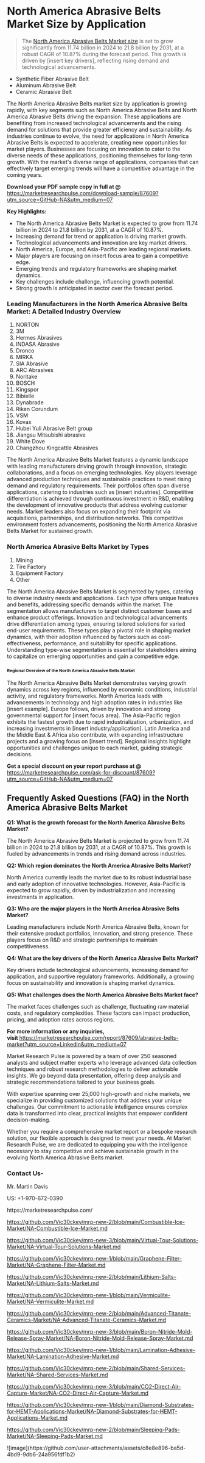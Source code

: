 <h1>North America Abrasive Belts Market&nbsp;Size by Application</h1><blockquote><p>The <a href="https://marketresearchpulse.com/download-sample/87609?utm_source=GitHub-NA&amp;utm_medium=07">North America Abrasive Belts Market size</a> is set to grow significantly from 11.74 billion in 2024 to 21.8 billion by 2031, at a robust CAGR of 10.87% during the forecast period. This growth is driven by [insert key drivers], reflecting rising demand and technological advancements.</p></blockquote><ul><li>Synthetic Fiber Abrasive Belt<li> Aluminum Abrasive Belt<li> Ceramic Abrasive Belt</li></ul><p>The North America Abrasive Belts market size by application is growing rapidly, with key segments such as North America Abrasive Belts and North America Abrasive Belts driving the expansion. These applications are benefiting from increased technological advancements and the rising demand for solutions that provide greater efficiency and sustainability. As industries continue to evolve, the need for applications in North America Abrasive Belts is expected to accelerate, creating new opportunities for market players. Businesses are focusing on innovation to cater to the diverse needs of these applications, positioning themselves for long-term growth. With the market's diverse range of applications, companies that can effectively target emerging trends will have a competitive advantage in the coming years.</p><p><strong>Download your PDF sample copy in full at @ </strong><a href="https://marketresearchpulse.com/download-sample/87609?utm_source=GitHub-NA&amp;utm_medium=07">https://marketresearchpulse.com/download-sample/87609?utm_source=GitHub-NA&amp;utm_medium=07</a></p><p><strong>Key Highlights: </strong></p><ul><li>The North America Abrasive Belts Market is expected to grow from 11.74 billion in 2024 to 21.8 billion by 2031, at a CAGR of 10.87%.</li><li>Increasing demand for trend or application is driving market growth.</li><li>Technological advancements and innovation are key market drivers.</li><li>North America, Europe, and Asia-Pacific are leading regional markets.</li><li>Major players are focusing on insert focus area to gain a competitive edge.</li><li>Emerging trends and regulatory frameworks are shaping market dynamics.</li><li>Key challenges include challenge, influencing growth potential.</li><li>Strong growth is anticipated in sector over the forecast period.</li></ul><h3>Leading Manufacturers in the North America Abrasive Belts Market: A Detailed Industry Overview</h3><ol><li>NORTON</li><li>3M</li><li>Hermes Abrasives</li><li>INDASA Abrasive</li><li>Dronco</li><li>MIRKA</li><li>SIA Abrasive</li><li>ARC Abrasives</li><li>Noritake</li><li>BOSCH</li><li>Kingspor</li><li>Bibielle</li><li>Dynabrade</li><li>Riken Corundum</li><li>VSM</li><li>Kovax</li><li>Hubei Yuli Abrasive Belt group</li><li>Jiangsu Mitsubishi abrasive</li><li>White Dove</li><li>Changzhou Kingcattle Abrasives</li></ol><div class="flex max-w-full flex-col flex-grow"><div class="min-h-8 text-message flex w-full flex-col items-end gap-2 whitespace-normal break-words [.text-message+&amp;]:mt-5" dir="auto" data-message-author-role="assistant" data-message-id="fd8432e4-4910-450d-b182-61b7bfb0a01f" data-message-model-slug="gpt-4o"><div class="flex w-full flex-col gap-1 empty:hidden first:pt-[3px]"><div class="markdown prose w-full break-words dark:prose-invert light"><p>The North America Abrasive Belts Market features a dynamic landscape with leading manufacturers driving growth through innovation, strategic collaborations, and a focus on emerging technologies. Key players leverage advanced production techniques and sustainable practices to meet rising demand and regulatory requirements. Their portfolios often span diverse applications, catering to industries such as [insert industries]. Competitive differentiation is achieved through continuous investment in R&amp;D, enabling the development of innovative products that address evolving customer needs. Market leaders also focus on expanding their footprint via acquisitions, partnerships, and distribution networks. This competitive environment fosters advancements, positioning the North America Abrasive Belts Market for sustained growth.</p></div></div></div></div><h3>North America Abrasive Belts Market by Types</h3><ol><li>Mining<li> Tire Factory<li> Equipment Factory<li> Other</li></ol><div class="flex max-w-full flex-col flex-grow"><div class="min-h-8 text-message flex w-full flex-col items-end gap-2 whitespace-normal break-words [.text-message+&amp;]:mt-5" dir="auto" data-message-author-role="assistant" data-message-id="084470be-0bb7-4664-bddf-5156b4f41249" data-message-model-slug="gpt-4o-mini"><div class="flex w-full flex-col gap-1 empty:hidden first:pt-[3px]"><div class="markdown prose w-full break-words dark:prose-invert light"><p>The North America Abrasive Belts Market is segmented by types, catering to diverse industry needs and applications. Each type offers unique features and benefits, addressing specific demands within the market. The segmentation allows manufacturers to target distinct customer bases and enhance product offerings. Innovation and technological advancements drive differentiation among types, ensuring tailored solutions for varied end-user requirements. These types play a pivotal role in shaping market dynamics, with their adoption influenced by factors such as cost-effectiveness, performance, and suitability for specific applications. Understanding type-wise segmentation is essential for stakeholders aiming to capitalize on emerging opportunities and gain a competitive edge.</p></div></div></div></div><h3><span style="font-size: 11px;">Regional Overview of the North America Abrasive Belts Market</span></h3><div class="flex max-w-full flex-col flex-grow"><div class="min-h-8 text-message flex w-full flex-col items-end gap-2 whitespace-normal break-words [.text-message+&amp;]:mt-5" dir="auto" data-message-author-role="assistant" data-message-id="e9038762-ce64-4e30-91c9-9bd413514231" data-message-model-slug="gpt-4o-mini"><div class="flex w-full flex-col gap-1 empty:hidden first:pt-[3px]"><div class="markdown prose w-full break-words dark:prose-invert light"><p>The North America Abrasive Belts Market demonstrates varying growth dynamics across key regions, influenced by economic conditions, industrial activity, and regulatory frameworks. North America leads with advancements in technology and high adoption rates in industries like [insert example]. Europe follows, driven by innovation and strong governmental support for [insert focus area]. The Asia-Pacific region exhibits the fastest growth due to rapid industrialization, urbanization, and increasing investments in [insert industry/application]. Latin America and the Middle East &amp; Africa also contribute, with expanding infrastructure projects and a growing focus on [insert trend]. Regional insights highlight opportunities and challenges unique to each market, guiding strategic decisions.</p></div></div></div></div><p><strong>Get a special discount on your report purchase at @ </strong><a href="https://marketresearchpulse.com/ask-for-discount/87609?utm_source=GitHub-NA&amp;utm_medium=07">https://marketresearchpulse.com/ask-for-discount/87609?utm_source=GitHub-NA&amp;utm_medium=07</a></p><h2>Frequently Asked Questions (FAQ) in the North America Abrasive Belts Market</h2><p><strong>Q1: What is the growth forecast for the North America Abrasive Belts Market?</strong></p><p>The North America Abrasive Belts Market is projected to grow from 11.74 billion in 2024 to 21.8 billion by 2031, at a CAGR of 10.87%. This growth is fueled by advancements in trends and rising demand across industries.</p><p><strong>Q2: Which region dominates the North America Abrasive Belts Market?</strong></p><p>North America currently leads the market due to its robust industrial base and early adoption of innovative technologies. However, Asia-Pacific is expected to grow rapidly, driven by industrialization and increasing investments in application.</p><p><strong>Q3: Who are the major players in the North America Abrasive Belts Market?</strong></p><p>Leading manufacturers include North America Abrasive Belts, known for their extensive product portfolios, innovation, and strong presence. These players focus on R&amp;D and strategic partnerships to maintain competitiveness.</p><p><strong>Q4: What are the key drivers of the North America Abrasive Belts Market?</strong></p><p>Key drivers include technological advancements, increasing demand for application, and supportive regulatory frameworks. Additionally, a growing focus on sustainability and innovation is shaping market dynamics.</p><p><strong>Q5: What challenges does the North America Abrasive Belts Market face?</strong></p><p>The market faces challenges such as challenge, fluctuating raw material costs, and regulatory complexities. These factors can impact production, pricing, and adoption rates across regions.</p><p><strong>For more information or any inquiries, visit&nbsp;</strong><a href="https://marketresearchpulse.com/report/87609/abrasive-belts-market?utm_source=Linkedin&utm_medium=07">https://marketresearchpulse.com/report/87609/abrasive-belts-market?utm_source=Linkedin&utm_medium=07</a></p><p>Market Research Pulse is powered by a team of over 250 seasoned analysts and subject matter experts who leverage advanced data collection techniques and robust research methodologies to deliver actionable insights. We go beyond data presentation, offering deep analysis and strategic recommendations tailored to your business goals.</p><p>With expertise spanning over 25,000 high-growth and niche markets, we specialize in providing customized solutions that address your unique challenges. Our commitment to actionable intelligence ensures complex data is transformed into clear, practical insights that empower confident decision-making.</p><p>Whether you require a comprehensive market report or a bespoke research solution, our flexible approach is designed to meet your needs. At Market Research Pulse, we are dedicated to equipping you with the intelligence necessary to stay competitive and achieve sustainable growth in the evolving North America Abrasive Belts market.</p><h3><strong>Contact Us-</strong></h3><p>Mr. Martin Davis</p><p>US: +1-970-672-0390</p><p>https://marketresearchpulse.com/</p><p><a href="https://github.com/Vic30ckey/mrp-new-2/blob/main/Combustible-Ice-Market/NA-Combustible-Ice-Market.md">https://github.com/Vic30ckey/mrp-new-2/blob/main/Combustible-Ice-Market/NA-Combustible-Ice-Market.md</a></p><p><a href="https://github.com/Vic30ckey/mrp-new-3/blob/main/Virtual-Tour-Solutions-Market/NA-Virtual-Tour-Solutions-Market.md">https://github.com/Vic30ckey/mrp-new-3/blob/main/Virtual-Tour-Solutions-Market/NA-Virtual-Tour-Solutions-Market.md</a></p><p><a href="https://github.com/Vic30ckey/mrp-new-1/blob/main/Graphene-Filter-Market/NA-Graphene-Filter-Market.md">https://github.com/Vic30ckey/mrp-new-1/blob/main/Graphene-Filter-Market/NA-Graphene-Filter-Market.md</a></p><p><a href="https://github.com/Vic30ckey/mrp-new-2/blob/main/Lithium-Salts-Market/NA-Lithium-Salts-Market.md">https://github.com/Vic30ckey/mrp-new-2/blob/main/Lithium-Salts-Market/NA-Lithium-Salts-Market.md</a></p><p><a href="https://github.com/Vic30ckey/mrp-new-1/blob/main/Vermiculite-Market/NA-Vermiculite-Market.md">https://github.com/Vic30ckey/mrp-new-1/blob/main/Vermiculite-Market/NA-Vermiculite-Market.md</a></p><p><a href="https://github.com/Vic30ckey/mrp-new-2/blob/main/Advanced-Titanate-Ceramics-Market/NA-Advanced-Titanate-Ceramics-Market.md">https://github.com/Vic30ckey/mrp-new-2/blob/main/Advanced-Titanate-Ceramics-Market/NA-Advanced-Titanate-Ceramics-Market.md</a></p><p><a href="https://github.com/Vic30ckey/mrp-new-3/blob/main/Boron-Nitride-Mold-Release-Spray-Market/NA-Boron-Nitride-Mold-Release-Spray-Market.md">https://github.com/Vic30ckey/mrp-new-3/blob/main/Boron-Nitride-Mold-Release-Spray-Market/NA-Boron-Nitride-Mold-Release-Spray-Market.md</a></p><p><a href="https://github.com/Vic30ckey/mrp-new-1/blob/main/Lamination-Adhesive-Market/NA-Lamination-Adhesive-Market.md">https://github.com/Vic30ckey/mrp-new-1/blob/main/Lamination-Adhesive-Market/NA-Lamination-Adhesive-Market.md</a></p><p><a href="https://github.com/Vic30ckey/mrp-new-2/blob/main/Shared-Services-Market/NA-Shared-Services-Market.md">https://github.com/Vic30ckey/mrp-new-2/blob/main/Shared-Services-Market/NA-Shared-Services-Market.md</a></p><p><a href="https://github.com/Vic30ckey/mrp-new-3/blob/main/CO2-Direct-Air-Capture-Market/NA-CO2-Direct-Air-Capture-Market.md">https://github.com/Vic30ckey/mrp-new-3/blob/main/CO2-Direct-Air-Capture-Market/NA-CO2-Direct-Air-Capture-Market.md</a></p><p><a href="https://github.com/Vic30ckey/mrp-new-1/blob/main/Diamond-Substrates-for-HEMT-Applications-Market/NA-Diamond-Substrates-for-HEMT-Applications-Market.md">https://github.com/Vic30ckey/mrp-new-1/blob/main/Diamond-Substrates-for-HEMT-Applications-Market/NA-Diamond-Substrates-for-HEMT-Applications-Market.md</a></p><p><a href="https://github.com/Vic30ckey/mrp-new-2/blob/main/Sleeping-Pads-Market/NA-Sleeping-Pads-Market.md">https://github.com/Vic30ckey/mrp-new-2/blob/main/Sleeping-Pads-Market/NA-Sleeping-Pads-Market.md</a></p>
![image](https://github.com/user-attachments/assets/c8e8e896-ba5d-4bd9-9db6-24a956fdf1b2)
